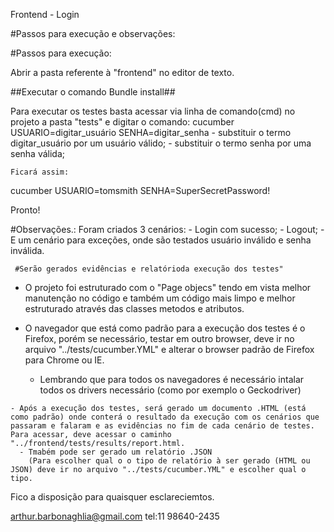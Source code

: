 Frontend - Login

#Passos para execução e observações:

#Passos para execução:



Abrir a pasta referente à "frontend" no editor de texto.

  ##Executar o comando Bundle install##
  
Para executar os testes basta acessar via linha de comando(cmd) no projeto a pasta "tests" e digitar o comando:
  cucumber USUARIO=digitar_usuário SENHA=digitar_senha
    - substituir o termo digitar_usuário por um usuário válido;
    - substituir o termo senha por uma senha válida;
    
    Ficará assim:
   
   cucumber USUARIO=tomsmith SENHA=SuperSecretPassword!
   
   Pronto!
   
  #Observações.:
  Foram criados 3 cenários:
     - Login com sucesso;
     - Logout;
     - E um cenário para exceções, onde são testados usuário inválido e senha inválida.
     
     #Serão gerados evidências e relatórioda execução dos testes"     
     
  - O projeto foi estruturado com o "Page objecs" tendo em vista melhor manutenção no código e também um código mais limpo e melhor estruturado através das classes metodos e atributos.
  
   - O navegador que está como padrão para a execução dos testes é o Firefox, porém se necessário, testar em outro browser, deve ir no arquivo "../tests/cucumber.YML" e alterar o browser padrão de Firefox para Chrome ou IE.
        - Lembrando que para todos os navegadores é necessário intalar todos os drivers necessário (como por exemplo o Geckodriver)
   
    - Após a execução dos testes, será gerado um documento .HTML (está como padrão) onde conterá o resultado da execução com os cenários que passaram e falaram e as evidências no fim de cada cenário de testes. Para acessar, deve acessar o caminho "../frontend/tests/results/report.html.
      - Tmabém pode ser gerado um relatório .JSON
        (Para escolher qual o o tipo de relatório à ser gerado (HTML ou JSON) deve ir no arquivo "../tests/cucumber.YML" e escolher qual o tipo.
        
 Fico a disposição para quaisquer esclareciemtos.
 
 arthur.barbonaghlia@gmail.com
 tel:11 98640-2435
    
    
   
   



